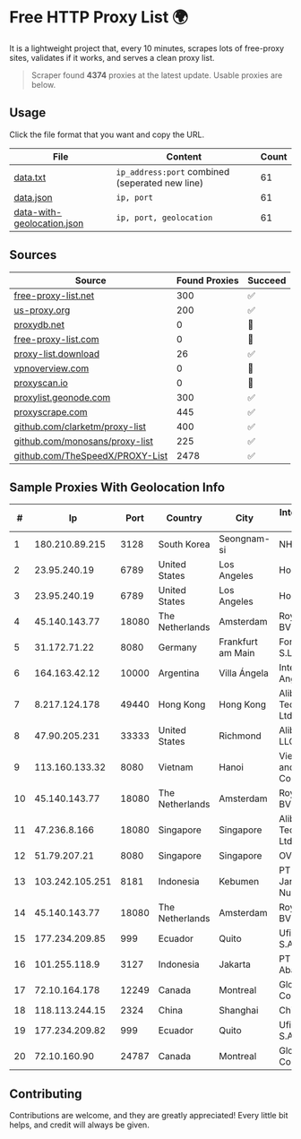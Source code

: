 
# Free HTTP Proxy List 🌍

It is a lightweight project that, every 10 minutes, scrapes lots of free-proxy sites, validates if it works, and serves a clean proxy list.


> Scraper found **4374** proxies at the latest update. Usable proxies are below.

## Usage

Click the file format that you want and copy the URL.


|File|Content|Count|
|----|-------|-----|
|[data.txt](https://raw.githubusercontent.com/themiralay/Proxy-List-World/master/data.txt)|`ip_address:port` combined (seperated new line)|61|
|[data.json](https://raw.githubusercontent.com/themiralay/Proxy-List-World/master/data.json)|`ip, port`|61|
|[data-with-geolocation.json](https://raw.githubusercontent.com/themiralay/Proxy-List-World/master/data-with-geolocation.json)|`ip, port, geolocation`|61|

## Sources

|Source|Found Proxies|Succeed|
|------|-------------|-------|
|[free-proxy-list.net](https://free-proxy-list.net)|300|✅|
|[us-proxy.org](https://www.us-proxy.org)|200|✅|
|[proxydb.net](http://proxydb.net)|0|🚫|
|[free-proxy-list.com](https://free-proxy-list.com/?page=&port=&type%5B%5D=http&type%5B%5D=https&up_time=0&search=Search)|0|🚫|
|[proxy-list.download](https://www.proxy-list.download/HTTP)|26|✅|
|[vpnoverview.com](https://vpnoverview.com/privacy/anonymous-browsing/free-proxy-servers)|0|🚫|
|[proxyscan.io](https://www.proxyscan.io)|0|🚫|
|[proxylist.geonode.com](https://proxylist.geonode.com/api/proxy-list?limit=300&page=1&sort_by=lastChecked&sort_type=desc&protocols=http,https)|300|✅|
|[proxyscrape.com](https://api.proxyscrape.com/v2/?request=displayproxies&protocol=http&timeout=10000&country=all&ssl=all&anonymity=all)|445|✅|
|[github.com/clarketm/proxy-list](https://raw.githubusercontent.com/clarketm/proxy-list/master/proxy-list-raw.txt)|400|✅|
|[github.com/monosans/proxy-list](https://raw.githubusercontent.com/monosans/proxy-list/main/proxies/http.txt)|225|✅|
|[github.com/TheSpeedX/PROXY-List](https://raw.githubusercontent.com/TheSpeedX/PROXY-List/master/http.txt)|2478|✅|


## Sample Proxies With Geolocation Info

|#|Ip|Port|Country|City|Internet Service Provider|
|-|--|----|-------|----|-------------------------|
|1|180.210.89.215|3128|South Korea|Seongnam-si|NHNCLOUD|
|2|23.95.240.19|6789|United States|Los Angeles|HostPapa|
|3|23.95.240.19|6789|United States|Los Angeles|HostPapa|
|4|45.140.143.77|18080|The Netherlands|Amsterdam|RoyaleHosting BV|
|5|31.172.71.22|8080|Germany|Frankfurt am Main|Fornex Hosting S.L.|
|6|164.163.42.12|10000|Argentina|Villa Ángela|Interret Villa Angela SRL|
|7|8.217.124.178|49440|Hong Kong|Hong Kong|Alibaba (US) Technology Co., Ltd.|
|8|47.90.205.231|33333|United States|Richmond|Alibaba.com LLC|
|9|113.160.133.32|8080|Vietnam|Hanoi|VietNam Post and Telecom Corporation|
|10|45.140.143.77|18080|The Netherlands|Amsterdam|RoyaleHosting BV|
|11|47.236.8.166|18080|Singapore|Singapore|Alibaba (US) Technology Co., Ltd.|
|12|51.79.207.21|8080|Singapore|Singapore|OVH SAS|
|13|103.242.105.251|8181|Indonesia|Kebumen|PT Lintas Jaringan Nusantara|
|14|45.140.143.77|18080|The Netherlands|Amsterdam|RoyaleHosting BV|
|15|177.234.209.85|999|Ecuador|Quito|Ufinet Panama S.A.|
|16|101.255.118.9|3127|Indonesia|Jakarta|PT Remala Abadi|
|17|72.10.164.178|12249|Canada|Montreal|GloboTech Communications|
|18|118.113.244.15|2324|China|Shanghai|Chinanet|
|19|177.234.209.82|999|Ecuador|Quito|Ufinet Panama S.A.|
|20|72.10.160.90|24787|Canada|Montreal|GloboTech Communications|



## Contributing

Contributions are welcome, and they are greatly appreciated! Every
little bit helps, and credit will always be given.


